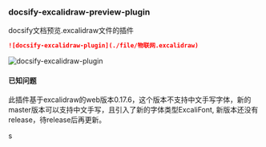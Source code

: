 
### docsify-excalidraw-preview-plugin

docsify文档预览.excalidraw文件的插件


```markdown
![docsify-excalidraw-plugin](./file/物联网.excalidraw)
```

![docsify-excalidraw-plugin](./excalidraw.excalidraw)

#### 已知问题

此插件基于excalidraw的web版本0.17.6，这个版本不支持中文手写字体，新的master版本可以支持中文手写，且引入了新的字体类型ExcaliFont,
新版本还没有release，待release后再更新。

s